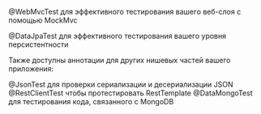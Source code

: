 @WebMvcTest для эффективного тестирования вашего веб-слоя с помощью MockMvc

@DataJpaTest для эффективного тестирования вашего уровня персистентности

Также доступны аннотации для других нишевых частей вашего приложения:

@JsonTest для проверки сериализации и десериализации JSON
@RestClientTest чтобы протестировать RestTemplate
@DataMongoTest для тестирования кода, связанного с MongoDB
